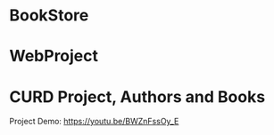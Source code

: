 # BookStore 
# WebProject
# CURD Project, Authors and Books 
Project Demo:
https://youtu.be/BWZnFssOy_E
